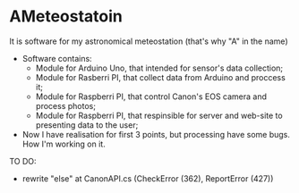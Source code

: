 # AMeteostatoin
It is software for my astronomical meteostation (that's why "A" in the name) 
- Software contains: 
  - Module for Arduino Uno, that intended for sensor's data collection; 
  - Module for Rasberri PI, that collect data from Arduino and proccess it; 
  - Module for Raspberri PI, that control Canon's EOS camera and process photos; 
  - Module for Raspberri PI, that respinsible for server and web-site to presenting data to the user; 
- Now I have realisation for first 3 points, but processing have some bugs. How I'm working on it. 

TO DO: 
- rewrite "else" at CanonAPI.cs (CheckError (362), ReportError (427))

